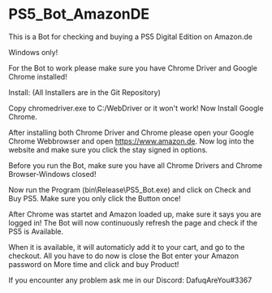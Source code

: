 # PS5_Bot_AmazonDE
This is a Bot for checking and buying a PS5 Digital Edition on Amazon.de

Windows only!

For the Bot to work please make sure you have Chrome Driver and Google Chrome installed!

Install:
(All Installers are in the Git Repository)

Copy chromedriver.exe to C:/WebDriver or it won't work!
Now Install Google Chrome.

After installing both Chrome Driver and Chrome please open your Google Chrome Webbrowser and open https://www.amazon.de. 
Now log into the website and make sure you click the stay signed in options.

Before you run the Bot, make sure you have all Chrome Drivers and Chrome Browser-Windows closed!

Now run the Program (bin\Release\PS5_Bot.exe) and click on Check and Buy PS5.
Make sure you only click the Button once!

After Chrome was startet and Amazon loaded up, make sure it says you are logged in!
The Bot will now continuously refresh the page and check if the PS5 is Available.

When it is available, it will automaticly add it to your cart, and go to the checkout. 
All you have to do now is close the Bot enter your Amazon password on More time and click and buy Product!

If you encounter any problem ask me in our Discord: DafuqAreYou#3367 
